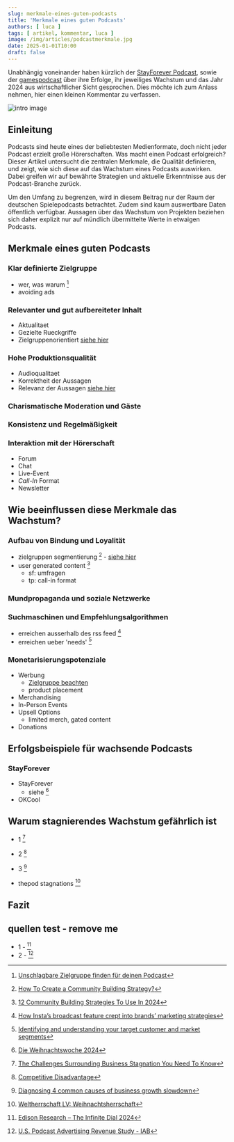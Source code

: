 ```yaml
---
slug: merkmale-eines-guten-podcasts
title: 'Merkmale eines guten Podcasts'
authors: [ luca ]
tags: [ artikel, kommentar, luca ]
image: /img/articles/podcastmerkmale.jpg
date: 2025-01-01T10:00
draft: false
---
```


Unabhängig voneinander haben kürzlich der [StayForever Podcast](https://www.stayforever.de/), sowie der [gamespodcast](https://www.gamespodcast.de/)
über ihre Erfolge, ihr jeweiliges Wachstum und das Jahr 2024 aus wirtschaftlicher Sicht gesprochen. Dies möchte ich zum Anlass nehmen, hier einen kleinen Kommentar zu verfassen.

![intro image](/img/articles/podcastmerkmale.jpg)

<!--truncate-->

## Einleitung

Podcasts sind heute eines der beliebtesten Medienformate, doch nicht jeder Podcast erzielt große Hörerschaften. Was macht einen Podcast erfolgreich? Dieser Artikel untersucht die zentralen Merkmale, die Qualität definieren, und zeigt, wie sich diese auf das Wachstum eines Podcasts auswirken. Dabei greifen wir auf bewährte Strategien und aktuelle Erkenntnisse aus der Podcast-Branche zurück.

Um den Umfang zu begrenzen, wird in diesem Beitrag nur der Raum der deutschen Spielepodcasts betrachtet. Zudem sind kaum auswertbare Daten öffentlich verfügbar. Aussagen über das Wachstum von Projekten beziehen sich daher explizit nur auf mündlich übermittelte Werte in etwaigen Podcasts.

## Merkmale eines guten Podcasts

### Klar definierte Zielgruppe

- wer, was warum [^10]
- avoiding ads

### Relevanter und gut aufbereiteter Inhalt

- Aktualitaet
- Gezielte Rueckgriffe
- Zielgruppenorientiert [siehe hier](#klar-definierte-zielgruppe)

### Hohe Produktionsqualität

- Audioqualitaet
- Korrektheit der Aussagen
- Relevanz der Aussagen [siehe hier](#relevanter-und-gut-aufbereiteter-inhalt)

### Charismatische Moderation und Gäste

### Konsistenz und Regelmäßigkeit

### Interaktion mit der Hörerschaft

- Forum
- Chat
- Live-Event
- *Call-In* Format
- Newsletter


## Wie beeinflussen diese Merkmale das Wachstum?

### Aufbau von Bindung und Loyalität

- zielgruppen segmentierung [^6] - [siehe hier](#klar-definierte-zielgruppe)
- user generated content [^7]
  - sf: umfragen
  - tp: call-in format

### Mundpropaganda und soziale Netzwerke

### Suchmaschinen und Empfehlungsalgorithmen

- erreichen ausserhalb des rss feed [^8]
- erreichen ueber 'needs' [^9]

### Monetarisierungspotenziale

- Werbung
  - [Zielgruppe beachten](#klar-definierte-zielgruppe)
  - product placement
- Merchandising
- In-Person Events
- Upsell Options
  - limited merch, gated content
- Donations

## Erfolgsbeispiele für wachsende Podcasts

### StayForever
- StayForever
  - siehe [^11]
- OKCool

## Warum stagnierendes Wachstum gefährlich ist

- 1 [^3]
- 2 [^4]
- 3 [^5]

- thepod stagnations [^12]

## Fazit


## quellen test - remove me

- 1 - [^1]
- 2 - [^2]

[^1]: [Edison Research – The Infinite Dial 2024](https://www.edisonresearch.com/wp-content/uploads/2024/06/Infinite-Dial-2024-Presentation.pdf)
[^2]: [U.S. Podcast Advertising Revenue Study - IAB](https://www.iab.com/wp-content/uploads/2024/05/IAB_US_Podcast_Advertising_Revenue_Study_FY2023_May_2024.pdf)
[^3]: [The Challenges Surrounding Business Stagnation You Need To Know](https://pwkadvisory.net.au/the-challenges-surrounding-business-stagnation-you-need-to-know)
[^4]: [Competitive Disadvantage](https://www.forbes.com/councils/forbescoachescouncil/2024/10/09/why-businesses-stagnate-a-focus-on-investment-fear-and-team-dynamics)
[^5]: [Diagnosing 4 common causes of business growth slowdown](https://cognosis.co.uk/thoughts/diagnosing-4-common-causes-of-business-growth-slowdown)
[^6]: [How To Create a Community Building Strategy?](https://www.meltingspot.io/the-guide-to-community-building/how-to-create-a-community-building-strategy)
[^7]: [12 Community Building Strategies To Use In 2024](https://statusbrew.com/insights/community-building-strategies)
[^8]: [How Insta’s broadcast feature crept into brands’ marketing strategies](https://www.voguebusiness.com/story/consumers/how-instas-broadcast-feature-crept-into-brands-marketing-strategies)
[^9]: [Identifying and understanding your target customer and market segments](https://learn.marsdd.com/article/identifying-your-target-customer-and-market-segments)
[^10]: [Unschlagbare Zielgruppe finden für deinen Podcast](https://www.nadinekelm.de/podcast-zielgruppe-definieren)
[^11]: [Die Weihnachtswoche 2024](https://www.stayforever.de/2024/12/die-weihnachtswoche-2024/)
[^12]: [Weltherrschaft LV: Weihnachtsherrschaft](https://www.gamespodcast.de/2024/12/12/weltherrschaft-lv-weihnachtsherrschaft/)
